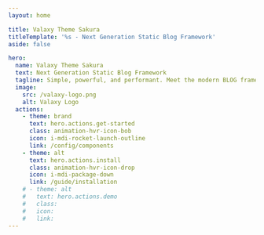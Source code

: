 ```yaml
---
layout: home

title: Valaxy Theme Sakura
titleTemplate: '%s - Next Generation Static Blog Framework'
aside: false

hero:
  name: Valaxy Theme Sakura
  text: Next Generation Static Blog Framework
  tagline: Simple, powerful, and performant. Meet the modern BLOG framework you've always wanted.
  image:
    src: /valaxy-logo.png
    alt: Valaxy Logo
  actions:
    - theme: brand
      text: hero.actions.get-started
      class: animation-hvr-icon-bob
      icon: i-mdi-rocket-launch-outline
      link: /config/components
    - theme: alt
      text: hero.actions.install
      class: animation-hvr-icon-drop
      icon: i-mdi-package-down
      link: /guide/installation
    # - theme: alt
    #   text: hero.actions.demo
    #   class:
    #   icon:
    #   link:
---
```


